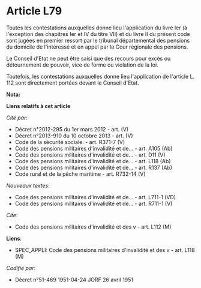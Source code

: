 # Article L79

Toutes les contestations auxquelles donne lieu l'application du livre Ier (à l'exception des chapitres Ier et IV du titre
VII) et du livre II du présent code sont jugées en premier ressort par le tribunal départemental des pensions du domicile de
l'intéressé et en appel par la Cour régionale des pensions.

Le Conseil d'Etat ne peut être saisi que des recours pour excès ou détournement de pouvoir, vice de forme ou violation de la
loi.

Toutefois, les contestations auxquelles donne lieu l'application de l'article L. 112 sont directement portées devant le
Conseil d'Etat.

**Nota:**



**Liens relatifs à cet article**

_Cité par_:

  - Décret n°2012-295 du 1er mars 2012 - art. (V)
  - Décret n°2013-910 du 10 octobre 2013 - art. (V)
  - Code de la sécurité sociale. - art. R371-7 (V)
  - Code des pensions militaires d'invalidité et de... - art. A105 (Ab)
  - Code des pensions militaires d'invalidité et de... - art. D11 (V)
  - Code des pensions militaires d'invalidité et de... - art. L118 (Ab)
  - Code des pensions militaires d'invalidité et de... - art. R137 (Ab)
  - Code rural et de la pêche maritime - art. R732-14 (V)

_Nouveaux textes_:

  - Code des pensions militaires d'invalidité et de... - art. L711-1 (VD)
  - Code des pensions militaires d'invalidité et de... - art. R711-1 (V)

_Cite_:

  - Code des pensions militaires d'invalidité et des v - art. L112 (M)

**Liens**:

  - SPEC_APPLI: Code des pensions militaires d'invalidité et des v - art. L118 (M)

_Codifié par_:

  - Décret n°51-469 1951-04-24 JORF 26 avril 1951
